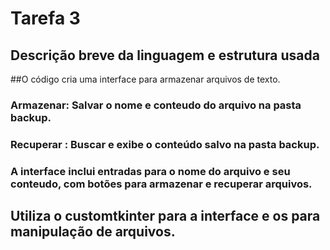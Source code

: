 # Tarefa 3 
## Descrição breve da linguagem e estrutura usada
##O código cria uma interface para armazenar arquivos de texto.
### Armazenar: Salvar o nome e conteudo do arquivo na pasta backup.
### Recuperar : Buscar e exibe o conteúdo salvo na pasta backup.
### A interface inclui entradas para o nome do arquivo e seu conteudo, com botões para armazenar e recuperar arquivos.
## Utiliza o customtkinter para a interface e os para manipulação de arquivos.
